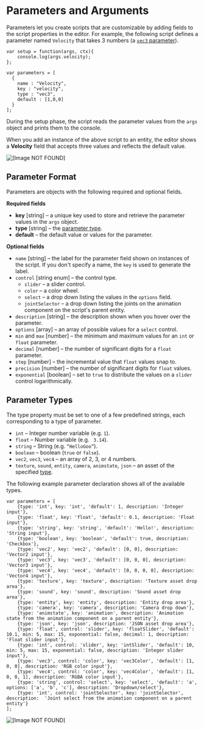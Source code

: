 # Parameters and Arguments<a name="scripting-parameters"></a>

Parameters let you create scripts that are customizable by adding fields to the script properties in the editor\. For example, the following script defines a parameter named `Velocity` that takes 3 numbers \(a [`vec3` parameter](#scripting-parameters-types)\)\.

```
var setup = function(args, ctx){
    console.log(args.velocity);
};
 
var parameters = [
  {
    name : "Velocity",
    key : "velocity",
    type : "vec3",
    default : [1,0,0]
  }
];
```

During the setup phase, the script reads the parameter values from the `args` object and prints them to the console\.

When you add an instance of the above script to an entity, the editor shows a **Velocity** field that accepts three values and reflects the default value\.

![\[Image NOT FOUND\]](http://docs.aws.amazon.com/sumerian/latest/userguide/images/components-script-vec3.png)

## Parameter Format<a name="scripting-parameters-format"></a>

Parameters are objects with the following required and optional fields\.

**Required fields**
+ **key** \[string\] – a unique key used to store and retrieve the parameter values in the `args` object\.
+ **type** \[string\] – the [parameter type](#scripting-parameters-types)\.
+ **default** – the default value or values for the parameter\.

**Optional fields**
+ `name` \[string\] – the label for the parameter field shown on instances of the script\. If you don't specify a name, the `key` is used to generate the label\.
+ `control` \[string enum\] – the control type\.
  + `slider` – a slider control\.
  + `color` – a color wheel\.
  + `select` – a drop down listing the values in the `options` field\.
  + `jointSelector` – a drop down listing the joints on the animation component on the script's parent entity\.
+ `description` \[string\] – the description shown when you hover over the parameter\.
+ `options` \[array\] – an array of possible values for a `select` control\.
+ `min` and `max` \[number\] – the minimum and maximum values for an `int` or `float` parameter\.
+ `decimal` \[number\] – the number of significant digits for a `float` parameter\.
+ `step` \[number\] – the incremental value that `float` values snap to\.
+ `precision` \[number\] – the number of significant digits for `float` values\.
+ `exponential` \[boolean\] – set to `true` to distribute the values on a `slider` control logarithmically\.

## Parameter Types<a name="scripting-parameters-types"></a>

The type property must be set to one of a few predefined strings, each corresponding to a type of parameter\.
+ `int` – Integer number variable \(e\.g\. `1`\)\.
+ `float` – Number variable \(e\.g\. ` 3.14`\)\.
+ `string` – String \(e\.g\. `“HelloGoo”`\)\.
+ `boolean` – boolean \(`true` or `false`\)\.
+ `vec2`, `vec3`, `vec4` – an array of 2, 3, or 4 numbers\.
+ `texture`, `sound`, `entity`, `camera`, `animstate`, `json` – an asset of the specified [type](sumerian-assets.md)\.

The following example parameter declaration shows all of the available types\.

```
var parameters = [
    {type: 'int', key: 'int', 'default': 1, description: 'Integer input'},
    {type: 'float', key: 'float', 'default': 0.1, description: 'Float input'},
    {type: 'string', key: 'string', 'default': 'Hello!', description: 'String input'},
    {type: 'boolean', key: 'boolean', 'default': true, description: 'Checkbox'},
    {type: 'vec2', key: 'vec2', 'default': [0, 0], description: 'Vector2 input'},
    {type: 'vec3', key: 'vec3', 'default': [0, 0, 0], description: 'Vector3 input'},
    {type: 'vec4', key: 'vec4', 'default': [0, 0, 0, 0], description: 'Vector4 input'},
    {type: 'texture', key: 'texture', description: 'Texture asset drop area'},
    {type: 'sound', key: 'sound', description: 'Sound asset drop area'},
    {type: 'entity', key: 'entity', description: 'Entity drop area'},
    {type: 'camera', key: 'camera', description: 'Camera drop down'},
    {type: 'animstate', key: 'animation', description: 'Animation state from the animation component on a parent entity'},
    {type: 'json', key: 'json', description: 'JSON asset drop area'},
    {type: 'float', control: 'slider', key: 'floatSlider', 'default': 10.1, min: 5, max: 15, exponential: false, decimal: 1, description: 'Float slider input'},
    {type: 'int', control: 'slider', key: 'intSlider', 'default': 10, min: 5, max: 15, exponential: false, description: 'Integer slider input'},
    {type: 'vec3', control: 'color', key: 'vec3Color', 'default': [1, 0, 0], description: 'RGB color input'},
    {type: 'vec4', control: 'color', key: 'vec4Color', 'default': [1, 0, 0, 1], description: 'RGBA color input'},
    {type: 'string', control: 'select', key: 'select', 'default': 'a', options: ['a', 'b', 'c'], description: 'Dropdown/select'},
    {type: 'int', control: 'jointSelector', key: 'jointSelector', description:  'Joint select from the animation component on a parent entity'}
];
```

![\[Image NOT FOUND\]](http://docs.aws.amazon.com/sumerian/latest/userguide/)